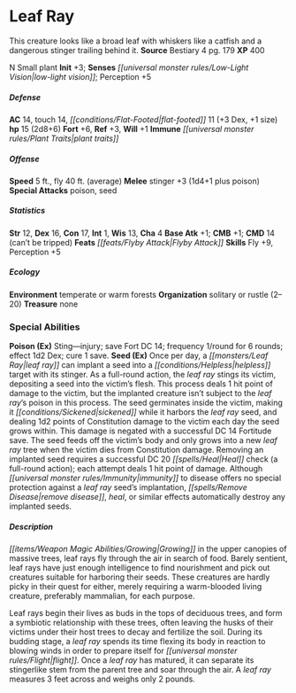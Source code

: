 ﻿---
cssclass: [monsters]
title1: Leaf Ray
desc_short: This creature looks like a broad leaf with whiskers like a catfish and
  a dangerous stinger trailing behind it.
title2: Leaf Ray
CR: 1
sources:
- name: Bestiary 4
  page: 179
  link: http://paizo.com/products/btpy91ds?Pathfinder-Roleplaying-Game-Bestiary-4
XP: 400
alignment: N
size: Small
type: plant
initiative:
  bonus: 3
senses:
  low-light vision: true
AC:
  AC: 14
  touch: 14
  flat_footed: 11
  components:
    dex: 3
    size: 1
HP:
  HP: 15
  long: 2d8+6
saves:
  fort: 6
  ref: 3
  will: 1
immunities:
- plant traits
speeds:
  base: 5
  fly: 40
  fly_maneuverability: average
attacks:
  melee:
  - - text: stinger +3 (1d4+1 plus poison)
      entries:
      - - damage: 1d4+1
        - effect: poison
      attack: stinger
      bonus:
      - 3
  special:
  - poison
  - seed
ability_scores:
  STR: 12
  DEX: 16
  CON: 17
  INT: 1
  WIS: 13
  CHA: 4
BAB: 1
CMB: 1
CMD: 14
CMD_other: can't be tripped
feats:
- name: Flyby Attack
skills:
  Fly: 9
  Perception: 5
ecology:
  environment: temperate or warm forests
  organization: solitary or rustle (2-20)
  treasure_type: none
special_abilities:
  Poison (Ex): Sting-injury; save Fort DC 14; frequency 1/round for 6 rounds; effect
    1d2 Dex; cure 1 save.
  Seed (Ex): Once per day, a leaf ray can implant a seed into a helpless target with
    its stinger. As a full-round action, the leaf ray stings its victim, depositing
    a seed into the victim's flesh. This process deals 1 hit point of damage to the
    victim, but the implanted creature isn't subject to the leaf ray's poison in this
    process. The seed germinates inside the victim, making it sickened while it harbors
    the leaf ray seed, and dealing 1d2 points of Constitution damage to the victim
    each day the seed grows within. This damage is negated with a successful DC 14
    Fortitude save. The seed feeds off the victim's body and only grows into a new
    leaf ray tree when the victim dies from Constitution damage. Removing an implanted
    seed requires a successful DC 20 Heal check (a full-round action); each attempt
    deals 1 hit point of damage. Although immunity to disease offers no special protection
    against a leaf ray seed's implantation, remove disease, heal, or similar effects
    automatically destroy any implanted seeds.
desc_long: |-
  Growing in the upper canopies of massive trees, leaf rays fly through the air in search of food. Barely sentient, leaf rays have just enough intelligence to find nourishment and pick out creatures suitable for harboring their seeds. These creatures are hardly picky in their quest for either, merely requiring a warm-blooded living creature, preferably mammalian, for each purpose.

  Leaf rays begin their lives as buds in the tops of deciduous trees, and form a symbiotic relationship with these trees, often leaving the husks of their victims under their host trees to decay and fertilize the soil. During its budding stage, a leaf ray spends its time flexing its body in reaction to blowing winds in order to prepare itself for flight. Once a leaf ray has matured, it can separate its stingerlike stem from the parent tree and soar through the air. A leaf ray measures 3 feet across and weighs only 2 pounds.

---

# Leaf Ray
This creature looks like a broad leaf with whiskers like a catfish and a dangerous stinger trailing behind it.
**Source** Bestiary 4 pg. 179
**XP** 400

N Small plant
**Init** +3; **Senses** _[[universal monster rules/Low-Light Vision|low-light vision]]_; Perception +5

##### Defense

**AC** 14, touch 14, _[[conditions/Flat-Footed|flat-footed]]_ 11 (+3 Dex, +1 size)
**hp** 15 (2d8+6)
**Fort** +6, **Ref** +3, **Will** +1
**Immune** _[[universal monster rules/Plant Traits|plant traits]]_

##### Offense
**Speed** 5 ft., fly 40 ft. (average)
**Melee** stinger +3 (1d4+1 plus poison)
**Special Attacks** poison, seed

##### Statistics
**Str** 12, **Dex** 16, **Con** 17, **Int** 1, **Wis** 13, **Cha** 4
**Base Atk** +1; **CMB** +1; **CMD** 14 (can’t be tripped)
**Feats** _[[feats/Flyby Attack|Flyby Attack]]_
**Skills** Fly +9, Perception +5

##### Ecology

**Environment** temperate or warm forests
**Organization** solitary or rustle (2–20)
**Treasure** none

### Special Abilities

**Poison (Ex)** Sting—injury; save Fort DC 14; frequency 1/round for 6 rounds; effect 1d2 Dex; cure 1 save.
**Seed (Ex)** Once per day, a _[[monsters/Leaf Ray|leaf ray]]_ can implant a seed into a _[[conditions/Helpless|helpless]]_ target with its stinger. As a full-round action, the _leaf ray_ stings its victim, depositing a seed into the victim’s flesh. This process deals 1 hit point of damage to the victim, but the implanted creature isn’t subject to the _leaf ray_’s poison in this process. The seed germinates inside the victim, making it _[[conditions/Sickened|sickened]]_ while it harbors the _leaf ray_ seed, and dealing 1d2 points of Constitution damage to the victim each day the seed grows within. This damage is negated with a successful DC 14 Fortitude save. The seed feeds off the victim’s body and only grows into a new _leaf ray_ tree when the victim dies from Constitution damage. Removing an implanted seed requires a successful DC 20 _[[spells/Heal|Heal]]_ check (a full-round action); each attempt deals 1 hit point of damage. Although _[[universal monster rules/Immunity|immunity]]_ to disease offers no special protection against a _leaf ray_ seed’s implantation, _[[spells/Remove Disease|remove disease]]_, _heal_, or similar effects automatically destroy any implanted seeds.

##### Description

_[[items/Weapon Magic Abilities/Growing|Growing]]_ in the upper canopies of massive trees, leaf rays fly through the air in search of food. Barely sentient, leaf rays have just enough intelligence to find nourishment and pick out creatures suitable for harboring their seeds. These creatures are hardly picky in their quest for either, merely requiring a warm-blooded living creature, preferably mammalian, for each purpose.

Leaf rays begin their lives as buds in the tops of deciduous trees, and form a symbiotic relationship with these trees, often leaving the husks of their victims under their host trees to decay and fertilize the soil. During its budding stage, a _leaf ray_ spends its time flexing its body in reaction to blowing winds in order to prepare itself for _[[universal monster rules/Flight|flight]]_. Once a _leaf ray_ has matured, it can separate its stingerlike stem from the parent tree and soar through the air. A _leaf ray_ measures 3 feet across and weighs only 2 pounds.